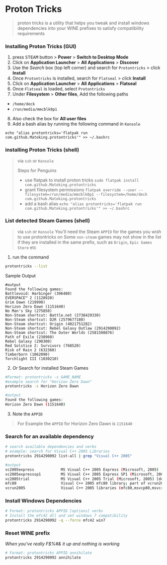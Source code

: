 # Proton Tricks

> proton tricks is a utility that helps you tweak and install windows dependencies into your WINE prefixes to satisfy compatibility requirements

### Installing Proton Tricks (GUI)

1. press <kbd>STEAM</kbd> button > **Power** > **Switch to Desktop Mode**
2. Click on **Application Launcher** > **All Applications** > **Discover**
3. Use the *Search* box (top left corner) and search for `Protontricks` > click **Install**
4. Once `Protontricks` is installed, search for `Flatseal` > click **Install**
5. Click on **Application Launcher** > **All Applications** > **Flatseal**
6. Once `Flatseal` is loaded, select `Protontricks`
7. Under **Filesystem** > **Other files**, Add the following paths

- `/home/deck`
- `/run/media/mmcblk0p1`

8. Also check the box for **All user files**
9. Add a bash alias by running the following command in `Konsole`
```
echo "alias protontricks='flatpak run com.github.Matoking.protontricks'" >> ~/.bashrc
```

### installing Proton Tricks (shell)

> via `ssh` or `Konsole`
>
> Steps for Penguins
> - use flatpak to install proton tricks `sudo flatpak install com.github.Matoking.protontricks`
> - grant filesystem permissions `flatpak override --user --filesystem=/run/media/mmcblk0p1 --filesystem=/home/deck com.github.Matoking.protontricks`
> - add a bash alias `echo "alias protontricks='flatpak run com.github.Matoking.protontricks'" >> ~/.bashrc`

### List detected Steam Games (shell)

> via `ssh` or `Konsole`
> You'll need the Steam `APPID` for the games you wish to use protontricks on
> Some `non-steam` games may not show in the list if they are installed in the same prefix, such as `Origin`, `Epic Games Store` etc
1. run the command
```bash
protontricks --list
```
Sample Output
```
#output
Found the following games:
Battlevoid: Harbinger (396480)
EVERSPACE™ 2 (1128920)
Grim Dawn (219990)
Horizon Zero Dawn (1151640)
No Man's Sky (275850)
Non-Steam shortcut: Battle.net (2738429330)
Non-Steam shortcut: D2R (2579677180)
Non-Steam shortcut: Origin (4021751282)
Non-Steam shortcut: Rebel Galaxy Outlaw (2914290092)
Non-Steam shortcut: The Outer Worlds (2581508876)
Path of Exile (238960)
Rebel Galaxy (290300)
Red Solstice 2: Survivors (768520)
Risk of Rain 2 (632360)
Timberborn (1062090)
Torchlight III (1030210)
```
2. *Or* Search for installed Steam Games
```bash
#Format: protontricks -s GAME_NAME
#example search for "Horizon Zero Dawn"
protontricks -s Horizon Zero Dawn

#output
Found the following games:
Horizon Zero Dawn (1151640)
```
3. Note the `APPID`
> For Example the `APPID` for Horizon Zero Dawn is `1151640`

### Search for an available dependency

```bash
# search available dependencies and verbs
# example: search for Visual C++ 2005 Libraries
protontricks 2914290092 list-all | grep "Visual C++ 2005"

#output
vc2005express            MS Visual C++ 2005 Express (Microsoft, 2005) [downloadable]
vc2005expresssp1         MS Visual C++ 2005 Express SP1 (Microsoft, 2007) [downloadable]
vc2005trial              MS Visual C++ 2005 Trial (Microsoft, 2005) [downloadable]
mfc80                    Visual C++ 2005 mfc80 library; part of vcrun2005 (Microsoft, 2011) [downloadable]
vcrun2005                Visual C++ 2005 libraries (mfc80,msvcp80,msvcr80) (Microsoft, 2011) [downloadable]
```

### Install Windows Dependencies

```bash
# Format: protontricks APPID [options] verbs
# Install the mfc42 dll and set windows 7 compatibility
protontricks 2914290092 -q --force mfc42 win7
```

### Reset WINE prefix
*When you've really F$%#& it up and nothing is working*
```bash
# Format: protontricks APPID annihilate
protontricks 2914290092 annihilate
```